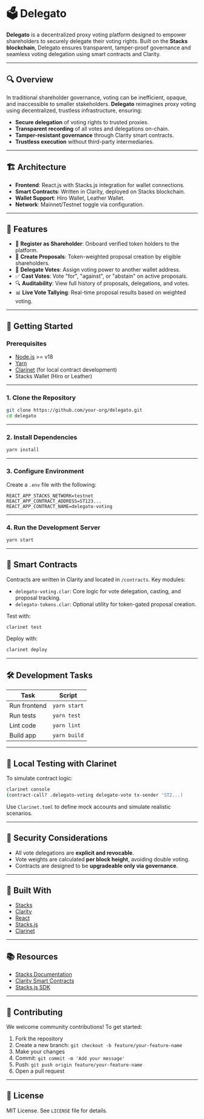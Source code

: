 # 🗳️ Delegato

**Delegato** is a decentralized proxy voting platform designed to empower shareholders to securely delegate their voting rights. Built on the **Stacks blockchain**, Delegato ensures transparent, tamper-proof governance and seamless voting delegation using smart contracts and Clarity.

---

## 🔍 Overview

In traditional shareholder governance, voting can be inefficient, opaque, and inaccessible to smaller stakeholders. **Delegato** reimagines proxy voting using decentralized, trustless infrastructure, ensuring:

- **Secure delegation** of voting rights to trusted proxies.
- **Transparent recording** of all votes and delegations on-chain.
- **Tamper-resistant governance** through Clarity smart contracts.
- **Trustless execution** without third-party intermediaries.

---

## 🏗 Architecture

- **Frontend**: React.js with Stacks.js integration for wallet connections.
- **Smart Contracts**: Written in Clarity, deployed on Stacks blockchain.
- **Wallet Support**: Hiro Wallet, Leather Wallet.
- **Network**: Mainnet/Testnet toggle via configuration.

---

## 🔧 Features

- 🧾 **Register as Shareholder**: Onboard verified token holders to the platform.
- 📜 **Create Proposals**: Token-weighted proposal creation by eligible shareholders.
- 🤝 **Delegate Votes**: Assign voting power to another wallet address.
- ✅ **Cast Votes**: Vote "for", "against", or "abstain" on active proposals.
- 🔍 **Auditability**: View full history of proposals, delegations, and votes.
- 📊 **Live Vote Tallying**: Real-time proposal results based on weighted voting.

---

## 🚀 Getting Started

### Prerequisites

- [Node.js](https://nodejs.org/) >= v18
- [Yarn](https://yarnpkg.com/)
- [Clarinet](https://docs.stacks.co/write-smart-contracts/clarinet/overview) (for local contract development)
- Stacks Wallet (Hiro or Leather)

---

### 1. Clone the Repository

```bash
git clone https://github.com/your-org/delegato.git
cd delegato
```

---

### 2. Install Dependencies

```bash
yarn install
```

---

### 3. Configure Environment

Create a `.env` file with the following:

```env
REACT_APP_STACKS_NETWORK=testnet
REACT_APP_CONTRACT_ADDRESS=ST123...
REACT_APP_CONTRACT_NAME=delegato-voting
```

---

### 4. Run the Development Server

```bash
yarn start
```

---

## 📜 Smart Contracts

Contracts are written in Clarity and located in `/contracts`. Key modules:

- `delegato-voting.clar`: Core logic for vote delegation, casting, and proposal tracking.
- `delegato-tokens.clar`: Optional utility for token-gated proposal creation.

Test with:

```bash
clarinet test
```

Deploy with:

```bash
clarinet deploy
```

---

## 🛠 Development Tasks

| Task | Script |
|------|--------|
| Run frontend | `yarn start` |
| Run tests | `yarn test` |
| Lint code | `yarn lint` |
| Build app | `yarn build` |

---

## 🧪 Local Testing with Clarinet

To simulate contract logic:

```bash
clarinet console
(contract-call? .delegato-voting delegate-vote tx-sender 'ST2...)
```

Use `Clarinet.toml` to define mock accounts and simulate realistic scenarios.

---

## 🔐 Security Considerations

- All vote delegations are **explicit and revocable**.
- Vote weights are calculated **per block height**, avoiding double voting.
- Contracts are designed to be **upgradeable only via governance**.

---

## 🧱 Built With

- [Stacks](https://www.stacks.co/)
- [Clarity](https://docs.stacks.co/)
- [React](https://reactjs.org/)
- [Stacks.js](https://github.com/hirosystems/stacks.js/)
- [Clarinet](https://github.com/hirosystems/clarinet)

---

## 📚 Resources

- [Stacks Documentation](https://docs.stacks.co/)
- [Clarity Smart Contracts](https://docs.stacks.co/write-smart-contracts)
- [Stacks.js SDK](https://github.com/hirosystems/stacks.js/)

---

## 🤝 Contributing

We welcome community contributions! To get started:

1. Fork the repository
2. Create a new branch: `git checkout -b feature/your-feature-name`
3. Make your changes
4. Commit: `git commit -m 'Add your message'`
5. Push: `git push origin feature/your-feature-name`
6. Open a pull request

---

## 📄 License

MIT License. See `LICENSE` file for details.
